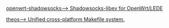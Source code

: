 [openwrt-shadowsocks-->        Shadowsocks-libev for OpenWrt/LEDE      ](https://github.com//shadowsocks/openwrt-shadowsocks)

[theos-->        Unified cross-platform Makefile system.      ](https://github.com//theos/theos)

